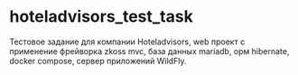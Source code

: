 # hoteladvisors_test_task
Тестовое задание для компании Hoteladvisors, web проект с применение фрейворка zkoss mvc, база данных mariadb, орм hibernate, docker compose, сервер приложений WildFly.
